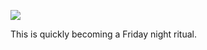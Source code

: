 <!-- published: 2019-02-14T13:00:00Z -->
<!-- slug: photos/456b7a73-3bd7-4eae-8bb1-098b4294c40e/ -->

![](https://brntn-photos.s3-ap-southeast-2.amazonaws.com/uploaded/D01443DB-93D7-4EEA-BBFF-1594EF8FF85E.jpeg)

This is quickly becoming a Friday night ritual.